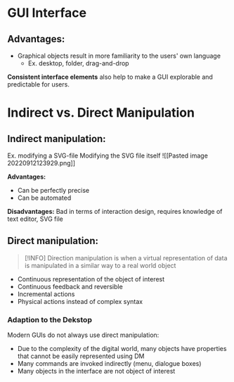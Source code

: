 # GUI Interface 

## Advantages:

- Graphical objects result in more familiarity to the users' own language
	- Ex. desktop, folder, drag-and-drop

**Consistent interface elements** also help to make a GUI explorable and predictable for users.

# Indirect vs. Direct Manipulation

## Indirect manipulation:
Ex. modifying a SVG-file 
Modifying the SVG file itself
![[Pasted image 20220912123929.png]]

**Advantages:**
- Can be perfectly precise 
- Can be automated

**Disadvantages:**
Bad in terms of interaction design, requires knowledge of text editor, SVG file

## Direct manipulation:

> [!INFO]
> Direction manipulation is when a virtual representation of data is manipulated in a similar way to a real world object

- Continuous representation of the object of interest
- Continuous feedback and reversible
- Incremental actions
- Physical actions instead of complex syntax

### Adaption to the Dekstop

Modern GUIs do not always use direct manipulation:

- Due to the complexity of the digital world, many objects have properties that cannot be easily represented using DM
- Many commands are invoked indirectly (menu, dialogue boxes)
- Many objects in the interface are not object of interest

